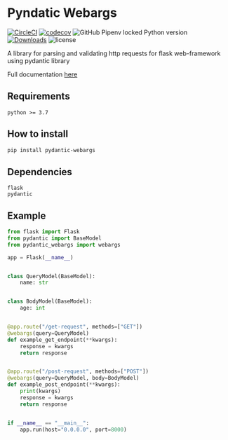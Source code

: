 # Pyndatic Webargs
[![CircleCI](https://circleci.com/gh/nf1s/pydantic-webargs.svg?style=shield)](https://circleci.com/gh/nf1s/pydantic-webargs) [![codecov](https://codecov.io/gh/nf1s/pydantic-webargs/branch/master/graph/badge.svg)](https://codecov.io/gh/nf1s/pydantic-webargs) ![GitHub Pipenv locked Python version](https://img.shields.io/github/pipenv/locked/python-version/nf1s/pydantic-webargs) [![Downloads](https://pepy.tech/badge/pydantic-webargs)](https://pepy.tech/project/pydantic-webargs) ![license](https://img.shields.io/badge/license-MIT-green)

A library for parsing and validating http requests for flask web-framework using pydantic library 

Full documentation [here](https://nf1s.github.io/pydantic-webargs/)

## Requirements

	python >= 3.7

## How to install

```bash
pip install pydantic-webargs
```

## Dependencies

	flask
	pydantic

## Example


```python
from flask import Flask
from pydantic import BaseModel
from pydantic_webargs import webargs

app = Flask(__name__)


class QueryModel(BaseModel):
    name: str


class BodyModel(BaseModel):
    age: int


@app.route("/get-request", methods=["GET"])
@webargs(query=QueryModel)
def example_get_endpoint(**kwargs):
    response = kwargs
    return response


@app.route("/post-request", methods=["POST"])
@webargs(query=QueryModel, body=BodyModel)
def example_post_endpoint(**kwargs):
    print(kwargs)
    response = kwargs
    return response


if __name__ == "__main__":
    app.run(host="0.0.0.0", port=8000)
```
